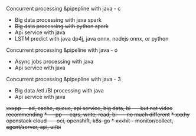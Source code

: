 Concurrent processing &pipepline with java - c
* Big data processing with java spark
* ~~Big data processing with python spark~~
* Api service with java 
* LSTM predict with java dp4j, java onnx, nodejs onnx, or python

Concurrent processing &pipeline with java - o
* Async jobs processing with java
* Api service with java


Concurrent processing &pipepline with java - 3
* Big data /etl /BI processing with java
* Api service with java


~~xxxpp -- ad, cache, queue, api service, big data, bi --- but not video recommending~~
  ~~* ---pp -- cqrs, write, read, bi --- no much different~~
  ~~* xxxhy openstack cloud --- oci, openshift, k8s-go~~
  ~~* xxxhit - monitor/collect, agent/server, api, ui/bi~~

